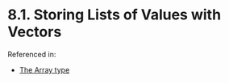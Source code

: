 # 8.1. Storing Lists of Values with Vectors

Referenced in:

- [The Array type](../../03-common-programming-concepts/02-data-types/#the-array-type)
